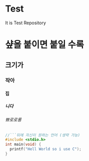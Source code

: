 # Test
It is Test Repository 

# 샾을 붙이면 붙일 수록
##  크기가
###  작아
#### 집
##### 니다
###### 뾰로로롱

```c
//```뒤에 자신이 원하는 언어 (생략 가능)
#include <stdio.h>
int main(void) {
  printf("Hell World so i use C");
}
```

